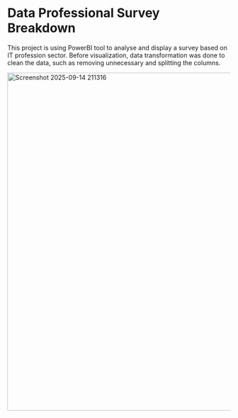 # Data Professional Survey Breakdown

This project is using PowerBI tool to analyse and display a survey based on IT profession sector. Before visualization, data transformation was done to clean the data, such as removing unnecessary and splitting the columns. 

<img width="1309" height="763" alt="Screenshot 2025-09-14 211316" src="https://github.com/user-attachments/assets/b77d67c8-2cc5-4051-abea-4faff14a014f" />
